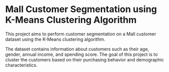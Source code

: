 # Mall Customer Segmentation using K-Means Clustering Algorithm
This project aims to perform customer segmentation on a Mall customer dataset using the K-Means clustering algorithm.

The dataset contains information about customers such as their age, gender, annual income, and spending score. The goal of this project is to cluster the customers based on their purchasing behavior and demographic characteristics.